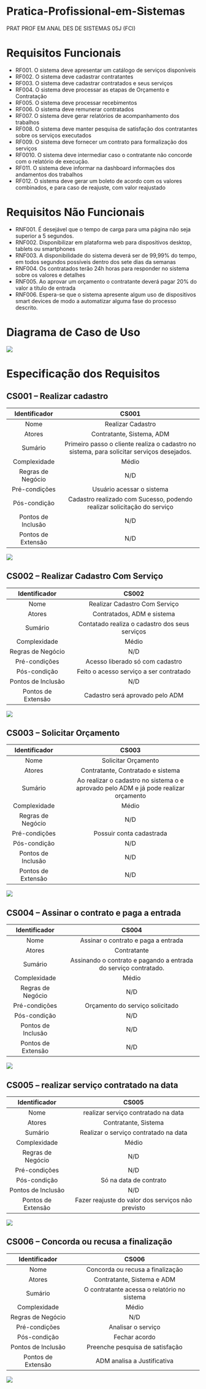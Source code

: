 # Pratica-Profissional-em-Sistemas
PRAT PROF EM ANAL DES DE SISTEMAS 05J (FCI)

# Requisitos Funcionais

- RF001. O sistema deve apresentar um catálogo de serviços disponíveis
- RF002. O sistema deve cadastrar contratantes
- RF003. O sistema deve cadastrar contratados e seus serviços
- RF004. O sistema deve  processar as etapas de Orçamento e Contratação
- RF005. O sistema deve processar recebimentos
- RF006. O sistema deve remunerar contratados
- RF007. O sistema deve gerar relatórios de acompanhamento dos trabalhos
- RF008. O sistema deve manter pesquisa de satisfação dos contratantes sobre os serviços executados
- RF009. O sistema deve fornecer um contrato para formalização dos serviços
- RF0010. O sistema deve intermediar caso o contratante não concorde com o relatório de execução.
- RF011. O sistema deve informar na dashboard informações dos andamentos dos trabalhos
- RF012. O sistema deve gerar um boleto de acordo com os valores combinados, e para caso de reajuste, com valor reajustado


# Requisitos Não Funcionais

- RNF001. É desejável que o tempo de carga para uma página não seja superior a 5 segundos. 
- RNF002.  Disponibilizar em plataforma web para dispositivos desktop, tablets ou smartphones
- RNF003. A disponibilidade do sistema deverá ser de 99,99% do tempo, em todos segundos possíveis dentro dos sete dias da semanas
- RNF004. Os contratados terão 24h horas para responder no sistema sobre os valores e detalhes
- RNF005. Ao aprovar um orçamento o contratante deverá pagar 20% do valor a título de entrada
- RNF006. Espera-se que o sistema apresente algum uso de dispositivos smart devices de modo a automatizar alguma fase do processo descrito.

# Diagrama de Caso de Uso

![](https://github.com/leotseng159/Pratica-Profissional-em-Sistemas/blob/master/Diagramas/DIAGRAMA_CASOS_DE_USO.jpg)

# Especificação dos Requisitos

## CS001 – Realizar cadastro

|   Identificador   |  CS001  |
|  :---:      |     :---:      |    
| Nome  | Realizar Cadastro     | 
| Atores     | Contratante, Sistema, ADM    | 
| Sumário     | Primeiro passo o cliente realiza o cadastro no sistema, para solicitar serviços desejados.    | 
| Complexidade     | Médio    | 
| Regras de Negócio     | N/D    | 
| Pré-condições     | Usuário acessar o sistema    | 
| Pós-condição     | Cadastro realizado com Sucesso, podendo realizar solicitação do serviço     | 
| Pontos de Inclusão     | N/D    | 
| Pontos de Extensão     | N/D    | 

![](https://github.com/leotseng159/Pratica-Profissional-em-Sistemas/blob/master/Especificação%20dos%20Requisitos/Esp-CS001.png)
<br>

## CS002 – Realizar Cadastro Com Serviço

|   Identificador   |  CS002  |
|  :---:      |     :---:      |    
| Nome  | Realizar Cadastro Com Serviço     | 
| Atores     | Contratados, ADM e sistema   | 
| Sumário     | Contatado realiza o cadastro dos seus serviços   | 
| Complexidade     | Médio    | 
| Regras de Negócio     | N/D    | 
| Pré-condições     | Acesso liberado só com cadastro   | 
| Pós-condição     | Feito o acesso serviço a ser contratado     | 
| Pontos de Inclusão     | N/D    | 
| Pontos de Extensão     | Cadastro será aprovado pelo ADM    | 

![](https://github.com/leotseng159/Pratica-Profissional-em-Sistemas/blob/master/Especificação%20dos%20Requisitos/Esp-CS002.png)
<br>

## CS003 – Solicitar Orçamento 

|   Identificador   |  CS003  |
|  :---:      |     :---:      |    
| Nome  | Solicitar Orçamento    | 
| Atores     | Contratante, Contratado e sistema   | 
| Sumário     | Ao realizar o cadastro no sistema o e aprovado pelo ADM e já pode realizar orçamento   | 
| Complexidade     | Médio    | 
| Regras de Negócio     | N/D    | 
| Pré-condições     | Possuir conta cadastrada  | 
| Pós-condição     | N/D   | 
| Pontos de Inclusão     | N/D    | 
| Pontos de Extensão     | N/D   | 

![](https://github.com/leotseng159/Pratica-Profissional-em-Sistemas/blob/master/Especificação%20dos%20Requisitos/Esp-CS002.png)
<br>

## CS004 – Assinar o contrato e paga a entrada

|   Identificador   |  CS004  |
|  :---:      |     :---:      |    
| Nome  | Assinar o contrato e paga a entrada    | 
| Atores     | Contratante | 
| Sumário     | Assinando o contrato e pagando a entrada do serviço contratado.  | 
| Complexidade     | Médio    | 
| Regras de Negócio     | N/D    | 
| Pré-condições     | Orçamento do serviço solicitado  | 
| Pós-condição     | N/D   | 
| Pontos de Inclusão     | N/D    | 
| Pontos de Extensão     | N/D   | 

![](https://github.com/leotseng159/Pratica-Profissional-em-Sistemas/blob/master/Especificação%20dos%20Requisitos/Esp-CS002.png)
<br>

## CS005 – realizar serviço contratado na data

|   Identificador   |  CS005  |
|  :---:      |     :---:      |    
| Nome  | realizar serviço contratado na data   | 
| Atores     | Contratante, Sistema | 
| Sumário     |Realizar o serviço contratado na data   | 
| Complexidade     | Médio    | 
| Regras de Negócio     | N/D    | 
| Pré-condições     | N/D    | 
| Pós-condição     | Só na data de contrato    | 
| Pontos de Inclusão     | N/D    | 
| Pontos de Extensão     |Fazer reajuste do valor dos serviços não previsto  | 

![](https://github.com/leotseng159/Pratica-Profissional-em-Sistemas/blob/master/Especificação%20dos%20Requisitos/Esp-CS002.png)
<br>

## CS006 – Concorda ou recusa a finalização

|   Identificador   |  CS006  |
|  :---:      |     :---:      |    
| Nome  | Concorda ou recusa a finalização   | 
| Atores     | Contratante, Sistema e ADM | 
| Sumário     | O contratante acessa o relatório no sistema    | 
| Complexidade     | Médio    | 
| Regras de Negócio     | N/D    | 
| Pré-condições     | Analisar o serviço   | 
| Pós-condição     | Fechar acordo    | 
| Pontos de Inclusão     | Preenche pesquisa de satisfação  | 
| Pontos de Extensão     | ADM analisa a Justificativa  | 

![](https://github.com/leotseng159/Pratica-Profissional-em-Sistemas/blob/master/Especificação%20dos%20Requisitos/Esp-CS002.png)
<br>








